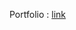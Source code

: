 Portfolio : [link](https://professional-portfolio-qgbjz9y8n-roshininaguru-5892s-projects.vercel.app/)
